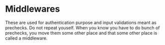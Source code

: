 # Middlewares

These are used for authentication purpose and input validations meant as prechecks.
Do not repeat youself.
When you know you have to do bunch of prechecks, you move them some other place and that some other place is called a middleware.
